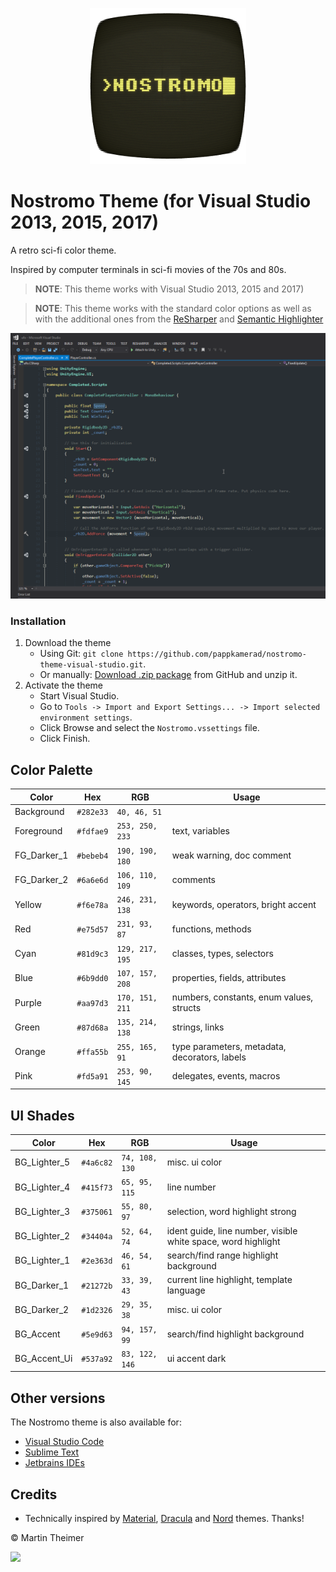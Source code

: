 <p align="center"><img src="https://raw.githubusercontent.com/pappkamerad/nostromo-theme-visual-studio-code/master/assets/icon.png"/></p>

# Nostromo Theme (for Visual Studio 2013, 2015, 2017)

A retro sci-fi color theme. 

Inspired by computer terminals in sci-fi movies of the 70s and 80s.

> **NOTE**: This theme works with Visual Studio 2013, 2015 and 2017)

> **NOTE**: This theme works with the standard color options as well as with the additional ones from the [ReSharper](https://marketplace.visualstudio.com/items?itemName=JetBrains.ReSharper) and [Semantic Highlighter](https://marketplace.visualstudio.com/items?itemName=Abmes.SemanticHighlighter)

<img src="https://raw.githubusercontent.com/pappkamerad/nostromo-theme-visual-studio/master/assets/screenshot_main.png"/>

### Installation
1. Download the theme
	* Using Git: `git clone https://github.com/pappkamerad/nostromo-theme-visual-studio.git`.
	* Or manually: [Download .zip package](https://github.com/pappkamerad/nostromo-theme-visual-studio/archive/master.zip) from GitHub and unzip it.
3. Activate the theme
    * Start Visual Studio.
    * Go to `Tools -> Import and Export Settings... -> Import selected environment settings`.
    * Click Browse and select the `Nostromo.vssettings` file.
    * Click Finish.

## Color Palette

Color        | Hex       | RGB             | Usage
---          | ---       | ---             | ---
Background   | `#282e33` | `40, 46, 51`    | 
Foreground   | `#fdfae9` | `253, 250, 233` | text, variables
FG_Darker_1  | `#bebeb4` | `190, 190, 180` | weak warning, doc comment
FG_Darker_2  | `#6a6e6d` | `106, 110, 109` | comments
Yellow       | `#f6e78a` | `246, 231, 138` | keywords, operators, bright accent
Red          | `#e75d57` | `231, 93, 87`   | functions, methods
Cyan         | `#81d9c3` | `129, 217, 195` | classes, types, selectors
Blue         | `#6b9dd0` | `107, 157, 208` | properties, fields, attributes
Purple       | `#aa97d3` | `170, 151, 211` | numbers, constants, enum values, structs
Green        | `#87d68a` | `135, 214, 138` | strings, links
Orange       | `#ffa55b` | `255, 165, 91`  | type parameters, metadata, decorators, labels
Pink         | `#fd5a91` | `253, 90, 145`  | delegates, events, macros

## UI Shades

Color        | Hex       | RGB             | Usage
---          | ---       | ---             | ---
BG_Lighter_5 | `#4a6c82` | `74, 108, 130`  | misc. ui color
BG_Lighter_4 | `#415f73` | `65, 95, 115`   | line number
BG_Lighter_3 | `#375061` | `55, 80, 97`    | selection, word highlight strong
BG_Lighter_2 | `#34404a` | `52, 64, 74`    | ident guide, line number, visible white space, word highlight
BG_Lighter_1 | `#2e363d` | `46, 54, 61`    | search/find range highlight background
BG_Darker_1  | `#21272b` | `33, 39, 43`    | current line highlight, template language
BG_Darker_2  | `#1d2326` | `29, 35, 38`    | misc. ui color
BG_Accent    | `#5e9d63` | `94, 157, 99`   | search/find highlight background
BG_Accent_Ui | `#537a92` | `83, 122, 146`  | ui accent dark

## Other versions

The Nostromo theme is also available for:
* [Visual Studio Code](https://github.com/pappkamerad/nostromo-theme-visual-studio-code)
* [Sublime Text](https://github.com/pappkamerad/nostromo-theme-sublime)
* [Jetbrains IDEs](https://github.com/pappkamerad/nostromo-theme-jetbrains)

## Credits

- Technically inspired by [Material](https://github.com/equinusocio/vsc-material-theme), [Dracula](https://github.com/dracula/dracula-theme) and [Nord](https://github.com/arcticicestudio/nord-visual-studio-code) themes. Thanks!

© Martin Theimer

<a href="http://www.apache.org/licenses/LICENSE-2.0"><img src="https://img.shields.io/badge/License-Apache_2.0-5E81AC.svg"/></a>


